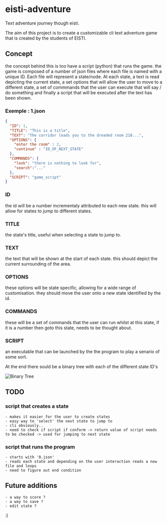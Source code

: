 # eisti-adventure

Text adventure journey though eisti. 

The aim of this project is to create a customizable cli text adventure game that is created by the students of EISTI. 

## Concept

the concept behind this is too have a script (python) that runs the game. the game is composed of a number of json files where each file is named with a unique ID. Each file will represent a state/node. At each state, a text is read depicting the current state, a set options that will allow the user to move to a different state, a set of commmands that the user can execute that will say / do something and finally a script that will be executed after the text has been shown.

### Exemple : 1.json

```json
{
  "ID": 1,
  "TITLE": "This is a title",
  "TEXT": "The corridor leads you to the dreaded room 218...",
  "OPTIONS": {
    "enter the room" : 2,
    "continue" : "ID_OF_NEXT_STATE"
  },
  "COMMANDS": {
    "look": "there is nothing to look for",
    "search":"..."
  },
  "SCRIPT": "game_script"
}
```

### ID

the id will be a number incrementaly attributed to each new state. this will allow for states to jump to different states.

### TITLE

the state's title, useful when selecting a state to jump to.

### TEXT

the text that will be shown at the start of each state. this should depict the current surrounding of the area. 

### OPTIONS

these options will be state specific, allowing for a wide range of customisation. they should move the user onto a new state identified by the id. 

### COMMANDS

these will be a set of commands that the user can run whilst at this state, if it is a number then goto this state, needs to be thought about.

### SCRIPT 

an executable that can be launched by the the program to play a senario of some sort. 




At the end there sould be a binary tree with each of the different state ID's

![Binary Tree](https://www.cdn.geeksforgeeks.org/wp-content/uploads/binary-tree-to-DLL.png)

## TODO

### script that creates a state

	- makes it easier for the user to create states
	- easy way to 'select' the next state to jump to
	- cli obviously..
	- need to check if script if conform -> return value of script needs to be checked -> used for jumping to next state

### script that runs the program

	- starts with '0.json'
	- reads each state and depending on the user interaction reads a new file and loops
	- need to figure out end condition

## Future additions

	- a way to score ?
	- a way to save ?
	- edit state ?

:)

